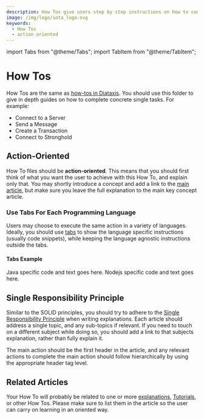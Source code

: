 ```yaml
---
description: How Tos give users step by step instructions on how to complete a concrete task.
image: /img/logo/iota_logo.svg
keywords:
  - How Tos
  - action oriented
---
```


import Tabs from "@theme/Tabs";
import TabItem from "@theme/TabItem";

# How Tos

How Tos are the same as [how-tos in Diataxis](https://diataxis.fr/how-to-guides/). You should use this folder to give in depth guides on how to complete concrete single tasks. For example:

- Connect to a Server
- Send a Message
- Create a Transaction
- Connect to Stronghold

## Action-Oriented

How To files should be **action-oriented**. This means that you should first think of what you want the user to achieve
with this How To, and explain only that. You may shortly introduce a concept and add
a link to the [main article](explanations.md), but make sure you leave the full explanation to the main key concept article.

### Use Tabs For Each Programming Language

Users may choose to execute the same action in a variety of languages. Ideally, you should use
[tabs](https://docusaurus.io/docs/markdown-features/tabs) to show the language specific instructions (usually code
snippets), while keeping the language agnostic instructions outside the tabs.

#### Tabs Example

<Tabs groupId="language">
  <TabItem value="java" label="Java">
    Java specific code and text goes here.
  </TabItem>
  <TabItem value="nodejs" label="Nodejs">
    Nodejs specific code and text goes here.
  </TabItem>
</Tabs>

## Single Responsibility Principle

Similar to the SOLID principles, you should try to adhere to the
[Single Responsibility Principle](https://en.wikipedia.org/wiki/Single-responsibility_principle) when writing
explanations. Each article should address a single topic, and any sub-topics if relevant. If you need to touch on a
different subject while doing so, you should add a link to that subjects explanation, rather than fully explain it.

The main action should be the first header in the article, and any relevant actions to complete the main action
should follow hierarchically by using the appropriate header tag level.

## Related Articles

Your How To will probably be related to one or more [explanations](explanations.md), [Tutorials](tutorials.md), or other How Tos. Please make sure to list them in the article so the user can carry on learning in an oriented way.
